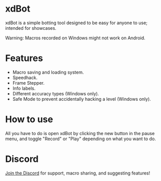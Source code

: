 # xdBot

<cl>xdBot</c> is a simple botting tool designed to be easy for anyone to use; intended for <cg>showcases</c>.

<cr>Warning:</c> Macros recorded on Windows might not work on Android.

# Features

 * Macro saving and loading system.
 * Speedhack.
 * Frame Stepper.
 * Info labels.
 * Different accuracy types (<cr>Windows only</c>).
 * Safe Mode to prevent accidentally hacking a level (<cr>Windows only</c>).

# How to use

All you have to do is open <cg>xdBot</c> by clicking the new button in the pause menu, and toggle "<cl>Record</c>" or "<cl>Play</c>" depending on what you want to do.

# Discord

[Join the Discord](https://discord.gg/dwk5whfeu2) for support, macro sharing, and suggesting features!
